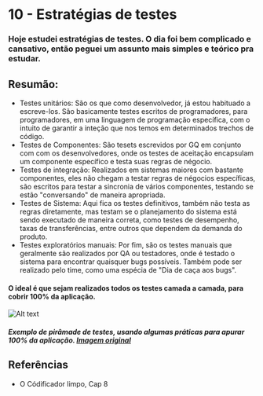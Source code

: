 # 10 - Estratégias de testes

### Hoje estudei estratégias de testes. O dia foi bem complicado e cansativo, então peguei um assunto mais simples e teórico pra estudar.

## Resumão:

- Testes unitários: São os que como desenvolvedor, já estou habituado a escreve-los. São basicamente testes escritos de programadores, para programadores, em uma linguagem de programação específica, com o intuito de garantir a inteção que nos temos em determinados trechos de código.
- Testes de Componentes: São tesets escrevidos por GQ em conjunto com com os desenvolvedores, onde os testes de aceitação encapsulam um componente específico e testa suas regras de négocio.
- Testes de integração: Realizados em sistemas maiores com bastante componentes, eles não chegam a testar regras de négocios específicas, são escritos para testar a sincronia de vários componentes, testando se estão "conversando" de maneira apropriada.
- Testes de Sistema: Aqui fica os testes definitivos, também não testa as regras diretamente, mas testam se o planejamento do sistema está sendo executado de maneira correta, como testes de desempenho, taxas de transferências, entre outros que dependem da demanda do produto.
- Testes exploratórios manuais: Por fim, são os testes manuais que geralmente são realizados por QA ou testadores, onde é testado o sistema para encontrar quaisquer bugs possíveis. Também pode ser realizado pelo time, como uma espécia de "Dia de caça aos bugs".

#### O ideal é que sejam realizados todos os testes camada a camada, para cobrir 100% da aplicação.

![Alt text](image.png)

##### Exemplo de pirâmade de testes, usando algumas práticas para apurar 100% da aplicação. [Imagem original](https://medium.com/@gianegf/pir%C3%A2mide-de-testes-uma-boa-estrat%C3%A9gia-para-automa%C3%A7%C3%A3o-de-testes-na-pr%C3%A1tica-1d87e64c3a44)

## Referências

- O Códificador limpo, Cap 8
